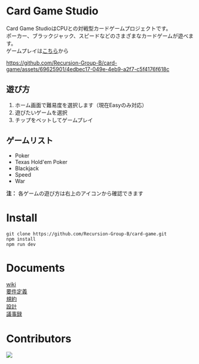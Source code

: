 # Card Game Studio

Card Game StudioはCPUとの対戦型カードゲームプロジェクトです。  
ポーカー、ブラックジャック、スピードなどのさまざまなカードゲームが遊べます。  
ゲームプレイは[こちら](https://card-game-prod.netlify.app/)から


https://github.com/Recursion-Group-B/card-game/assets/69625901/4edbec17-049e-4eb9-a2f7-c5f4176f618c

## 遊び方
1. ホーム画面で難易度を選択します（現在Easyのみ対応）
2. 遊びたいゲームを選択
3. チップをベットしてゲームプレイ

## ゲームリスト
- Poker
- Texas Hold'em Poker
- Blackjack
- Speed
- War

**注：** 各ゲームの遊び方は右上のアイコンから確認できます

# Install
```
git clone https://github.com/Recursion-Group-B/card-game.git
npm install
npm run dev
```

# Documents
[wiki](https://github.com/Recursion-Group-B/card-game/wiki)  
[要件定義](https://github.com/Recursion-Group-B/card-game/wiki/%E8%A6%81%E4%BB%B6%E5%AE%9A%E7%BE%A9)  
[規約](https://github.com/Recursion-Group-B/card-game/wiki/%E8%A6%8F%E7%B4%84)  
[設計](https://github.com/Recursion-Group-B/card-game/wiki/%E8%A8%AD%E8%A8%88)  
[議事録](https://github.com/Recursion-Group-B/card-game/wiki/%E8%AD%B0%E4%BA%8B%E9%8C%B2)


# Contributors
<a href="https://github.com/Recursion-Group-B/card-game/graphs/contributors">
  <img src="https://contrib.rocks/image?repo=recursion-group-b/card-games" />
</a>